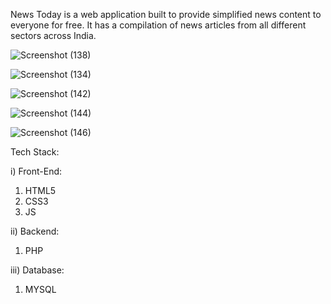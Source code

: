 News Today is a web application built to provide simplified news content to everyone for free. It has a compilation of news articles from all different sectors across India.

![Screenshot (138)](https://user-images.githubusercontent.com/83204279/233854125-24f7818c-e856-40a0-be04-5ea83b84dd69.png)

![Screenshot (134)](https://user-images.githubusercontent.com/83204279/233854340-4dda0c1e-921b-427d-b994-6fc5cb995f26.png)

![Screenshot (142)](https://user-images.githubusercontent.com/83204279/233854426-5ca180ef-3841-4262-9332-fad69fc8e697.png)

![Screenshot (144)](https://user-images.githubusercontent.com/83204279/233854513-d3b439f0-7853-47a9-9d62-9d3c93dd6fcc.png)

![Screenshot (146)](https://user-images.githubusercontent.com/83204279/233854568-466f1abd-37a2-4191-9ece-b20976da2259.png)


Tech Stack:

i) Front-End:
1) HTML5
2) CSS3
3) JS

ii) Backend:
1) PHP 

iii) Database:
1) MYSQL
